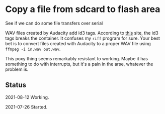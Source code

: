 # Copy a file from sdcard to flash area

See if we can do some file transfers over serial

WAV files created by Audacity add id3 tags. 
According to
[this](https://hydrogenaud.io/index.php?topic=43135.0)
site, the id3 tags breaks the container.
It confuses my `riff` program for sure. 
Your best bet is to convert files created with Audacity to
a proper WAV file using `ffmpeg -i in.wav out.wav`.

This poxy thing seems remarkably resistant to working.
Maybe it has something to do with interrupts, but
it's a pain in the arse, whatever the problem is.


## Status

2021-08-12	Working.

2021-07-26	Started.

